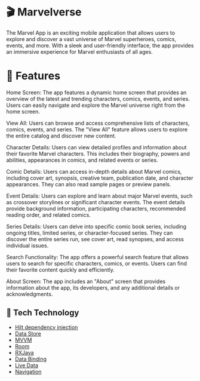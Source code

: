 # :clapper: Marvelverse
The Marvel App is an exciting mobile application that allows users to explore and discover a vast universe of Marvel superheroes, comics, events, and more. With a sleek and user-friendly interface, the app provides an immersive experience for Marvel enthusiasts of all ages.
# 📘 Features
Home Screen: The app features a dynamic home screen that provides an overview of the latest and trending characters, comics, events, and series. Users can easily navigate and explore the Marvel universe right from the home screen.

View All: Users can browse and access comprehensive lists of characters, comics, events, and series. The "View All" feature allows users to explore the entire catalog and discover new content.

Character Details: Users can view detailed profiles and information about their favorite Marvel characters. This includes their biography, powers and abilities, appearances in comics, and related events or series.

Comic Details: Users can access in-depth details about Marvel comics, including cover art, synopsis, creative team, publication date, and character appearances. They can also read sample pages or preview panels.

Event Details: Users can explore and learn about major Marvel events, such as crossover storylines or significant character events. The event details provide background information, participating characters, recommended reading order, and related comics.

Series Details: Users can delve into specific comic book series, including ongoing titles, limited series, or character-focused series. They can discover the entire series run, see cover art, read synopses, and access individual issues.

Search Functionality: The app offers a powerful search feature that allows users to search for specific characters, comics, or events. Users can find their favorite content quickly and efficiently.

About Screen: The app includes an "About" screen that provides information about the app, its developers, and any additional details or acknowledgments.
## :rocket: Tech Technology
- [Hilt dependency injection](https://developer.android.com/training/dependency-injection/hilt-android)
- [Data Store](https://developer.android.com/jetpack/androidx/releases/datastore)
- [MVVM](https://www.geeksforgeeks.org/android-build-a-movie-app-using-retrofit-and-mvvm-architecture-with-kotlin/)
- [Room](https://developer.android.com/jetpack/androidx/releases/room)
- [RXJava](https://reactivex.io/)
- [Data Binding](https://developer.android.com/codelabs/android-databinding#0)
- [Live Data](https://developer.android.com/topic/libraries/architecture/livedata)
- [Navigation](https://developer.android.com/jetpack/androidx/releases/navigation)

